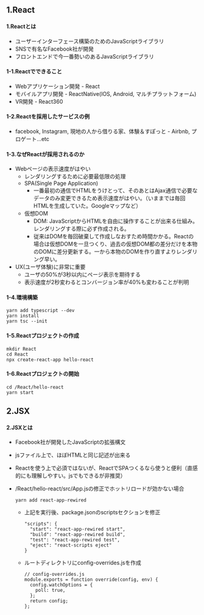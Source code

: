 ## 1.React

#### 1.Reactとは

- ユーザーインターフェース構築のためのJavaScriptライブラリ
- SNSで有名なFacebook社が開発
- フロントエンドで今一番勢いのあるJavaScriptライブラリ

#### 1-1.Reactでできること

- Webアプリケーション開発 - React
- モバイルアプリ開発 - ReactNative(IOS, Android, マルチプラットフォーム)
- VR開発 - React360

#### 1-2.Reactを採用したサービスの例

- facebook, Instagram, 現地の人から借りる家、体験＆すぽっと - Airbnb, プロゲート...etc

#### 1-3.なぜReactが採用されるのか

- Webページの表示速度がはやい
  - レンダリングするために必要最低限の処理
  - SPA(Single Page Application)
    - 一番最初の通信でHTMLをうけとって、そのあとはAjax通信で必要なデータのみ変更できるため表示速度がはやい。（いままでは毎回HTMLを生成していた。Googleマップなど）
  - 仮想DOM
    - DOM: JavaScriptからHTMLを自由に操作することが出来る仕組み。レンダリングする際に必ず作成される。
    - 従来はDOMを毎回破棄して作成しなおすため時間かかる。Reactの場合は仮想DOMを一旦つくり、過去の仮想DOM都の差分だけを本物のDOMに差分更新する。一から本物のDOMを作り直すよりレンダリング早い。
- UX(ユーザ体験)に非常に重要
  - ユーザの50%が3秒以内にページ表示を期待する
  - 表示速度が2秒変わるとコンバージョン率が40%も変わることが判明

#### 1-4.環境構築

```
yarn add typescript --dev
yarn install
yarn tsc --init
```

#### 1-5.Reactプロジェクトの作成

```
mkdir React
cd React
npx create-react-app hello-react
```

#### 1-6.Reactプロジェクトの開始

```
cd /React/hello-react
yarn start
```

## 2.JSX

#### 2.JSXとは

- Facebook社が開発したJavaScriptの拡張構文
- jsファイル上で、ほぼHTMLと同じ記述が出来る
- Reactを使う上で必須ではないが、ReactでSPAつくるなら使うと便利（直感的にも理解しやすい。jsでもできるが非推奨）

- /React/hello-react/src/App.jsの修正でホットリロードが効かない場合

  ```
  yarn add react-app-rewired
  ```

  - 上記を実行後、package.jsonのscriptsセクションを修正

    ```
    "scripts": {
      "start": "react-app-rewired start",
      "build": "react-app-rewired build",
      "test": "react-app-rewired test",
      "eject": "react-scripts eject"
    }
    ```

  - ルートディレクトリにconfig-overrides.jsを作成
    ```
    // config-overrides.js
    module.exports = function override(config, env) {
      config.watchOptions = {
        poll: true,
      };
      return config;
    };
    ```
